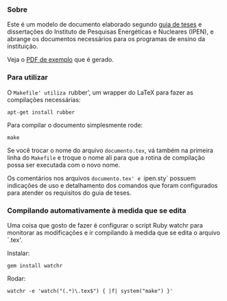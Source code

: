 ### Sobre

Este é um modelo de documento elaborado segundo [guia de
teses](./guia-teses.pdf) e dissertações do Instituto de Pesquisas Energéticas e
Nucleares (IPEN), e abrange os documentos necessários para os programas de
ensino da instituição.

Veja o [PDF de exemplo](./documento.pdf) que é gerado.

### Para utilizar

O `Makefile' utiliza `rubber', um wrapper do LaTeX para fazer as compilações
necessárias:

    apt-get install rubber

Para compilar o documento simplesmente rode:

    make

Se você trocar o nome do arquivo `documento.tex`, vá também na primeira linha
do `Makefile` e troque o nome ali para que a rotina de compilação possa ser
executada com o novo nome.

Os comentários nos arquivos `documento.tex' e `ipen.sty` possuem indicações de
uso e detalhamento dos comandos que foram configurados para atender os
requisitos do guia de teses.

### Compilando automativamente à medida que se edita

Uma coisa que gosto de fazer é configurar o script Ruby watchr para monitorar
as modificações e ir compilando à medida que se edita o arquivo `.tex'.

Instalar:

    gem install watchr

Rodar:

    watchr -e 'watch("(.*)\.tex$") { |f| system("make") }'
